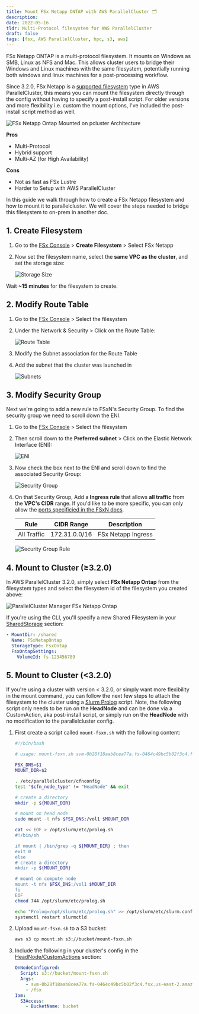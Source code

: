 ```yaml
---
title: Mount FSx Netapp ONTAP with AWS ParallelCluster 🗂️
description:
date: 2022-05-16
tldr: Multi-Protocol filesystem for AWS ParallelCluster
draft: false
tags: [fsx, AWS ParallelCluster, hpc, s3, aws]
---
```


FSx Netapp ONTAP is a multi-protocol filesystem. It mounts on Windows as SMB, Linux as NFS and Mac. This allows cluster users to bridge their Windows and Linux machines with the same filesystem, potentially running both windows and linux machines for a post-processing workflow.

Since 3.2.0, FSx Netapp is a [supported filesystem](https://docs.aws.amazon.com/parallelcluster/latest/ug/SharedStorage-v3.html#SharedStorage-v3-FsxOntapSettings) type in AWS ParallelCluster, this means you can mount the filesystem directly through the config without having to specify a post-install script. For older versions and more flexibility i.e. custom the mount options, I've included the post-install script method as well.

![FSx Netapp Ontap Mounted on pcluster Architecture](/img/fsxn-pcluster/architecture.png)

**Pros**

* Multi-Protocol
* Hybrid support
* Multi-AZ (for High Availability)

**Cons**

* Not as fast as FSx Lustre
* Harder to Setup with AWS ParallelCluster

In this guide we walk through how to create a FSx Netapp filesystem and how to mount it to parallelcluster. We will cover the steps needed to bridge this filesystem to on-prem in another doc.

## 1. Create Filesystem

1. Go to the [FSx Console](https://console.aws.amazon.com/fsx/home?) > **Create Filesystem** > Select FSx Netapp

2. Now set the filesystem name, select the **same VPC as the cluster**, and set the storage size:

    ![Storage Size](/img/fsxn-pcluster/create-fs.png)

Wait **~15 minutes** for the filesystem to create.

## 2. Modify Route Table

1. Go to the [FSx Console](https://console.aws.amazon.com/fsx/home?) > Select the filesystem
1. Under the Network & Security > Click on the Route Table:

    ![Route Table](/img/fsxn-pcluster/routetable.png)

1. Modify the Subnet association for the Route Table
1. Add the subnet that the cluster was launched in

    ![Subnets](/img/fsxn-pcluster/subnets.png)

## 3. Modify Security Group

Next we're going to add a new rule to FSxN's Security Group. To find the security group we need to scroll down the ENI.

1. Go to the [FSx Console](https://console.aws.amazon.com/fsx/home) > Select the filesystem
2. Then scroll down to the **Preferred subnet** > Click on the Elastic Network Interface (ENI):

    ![ENI](/img/fsxn-pcluster/eni.png)

3. Now check the box next to the ENI and scroll down to find the associated Security Group:

    ![Security Group](/img/fsxn-pcluster/security-group.png)

4. On that Security Group, Add a **Ingress rule** that allows **all traffic** from the **VPC's CIDR** range. If you'd like to be more specific, you can only allow the [ports specificied in the FSxN docs](https://docs.aws.amazon.com/fsx/latest/ONTAPGuide/limit-access-security-groups.html).

    | Rule      | CIDR Range | Description |
    | ----------- | ----------- | ----------- |
    | All Traffic      | 172.31.0.0/16       | FSx Netapp Ingress

    ![Security Group Rule](/img/fsxn-pcluster/security-group-rule.png)

## 4. Mount to Cluster (≥3.2.0)

In AWS ParallelCluster 3.2.0, simply select **FSx Netapp Ontap** from the filesystem types and select the filesystem id of the filesystem you created above:

![ParallelCluster Manager FSx Netapp Ontap](/img/fsxn-pcluster/pcm-fsxn.png)

If you're using the CLI, you'll specify a new Shared Filesystem in your [SharedStorage](https://docs.aws.amazon.com/parallelcluster/latest/ug/SharedStorage-v3.html#SharedStorage-v3.properties) section:

```yaml
- MountDir: /shared
  Name: FSxNetapOntap
  StorageType: FsxOntap
  FsxOntapSettings:
    VolumeId: fs-123456789
```

## 5. Mount to Cluster (<3.2.0)

If you're using a cluster with version < 3.2.0, or simply want more flexibility in the mount command, you can follow the next few steps to attach the filesystem to the cluster using a [Slurm Prolog](https://slurm.schedmd.com/prolog_epilog.html) script. Note, the following script only needs to be run on the **HeadNode** and can be done via a CustomAction, aka post-install script, or simply run on the **HeadNode** with no modification to the parallelcluster config.

1. First create a script called `mount-fsxn.sh` with the following content:

    ```bash
    #!/bin/bash

    # usage: mount-fsxn.sh svm-0b28f18aab8cea77a.fs-0464c49bc5b02f3c4.fsx.us-east-2.amazonaws.com /fsx

    FSX_DNS=$1
    MOUNT_DIR=$2

    . /etc/parallelcluster/cfnconfig
    test "$cfn_node_type" != "HeadNode" && exit

    # create a directory
    mkdir -p ${MOUNT_DIR}

    # mount on head node
    sudo mount -t nfs $FSX_DNS:/vol1 $MOUNT_DIR

    cat << EOF > /opt/slurm/etc/prolog.sh
    #!/bin/sh

    if mount | /bin/grep -q ${MOUNT_DIR} ; then
    exit 0
    else
    # create a directory
    mkdir -p ${MOUNT_DIR}

    # mount on compute node
    mount -t nfs $FSX_DNS:/vol1 $MOUNT_DIR
    fi
    EOF
    chmod 744 /opt/slurm/etc/prolog.sh

    echo "Prolog=/opt/slurm/etc/prolog.sh" >> /opt/slurm/etc/slurm.conf
    systemctl restart slurmctld
    ```

2. Upload `mount-fsxn.sh` to a S3 bucket:

    ```bash
    aws s3 cp mount.sh s3://bucket/mount-fsxn.sh
    ```

3. Include the following in your cluster's config in the [HeadNode/CustomActions](https://docs.aws.amazon.com/parallelcluster/latest/ug/HeadNode-v3.html#HeadNode-v3-CustomActions) section:

    ```yaml
    OnNodeConfigured:
      Script: s3://bucket/mount-fsxn.sh
      Args:
        - svm-0b28f18aab8cea77a.fs-0464c49bc5b02f3c4.fsx.us-east-2.amazonaws.com
        - /fsx
    Iam:
      S3Access:
        - BucketName: bucket
    ```
